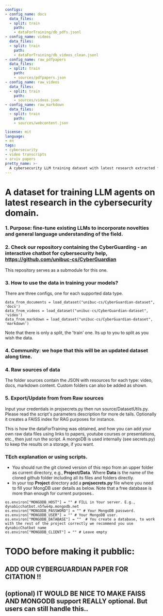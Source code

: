 ```yaml
---
configs:
- config_name: docs
  data_files:
  - split: train
    path:
    - dataForTraining/db_pdfs.jsonl
- config_name: videos
  data_files:
  - split: train
    path:
    - dataForTraining/db_videos_clean.jsonl
- config_name: raw_pdfpapers
  data_files:
  - split: train
    path:
    - sources/pdfpapers.json
- config_name: raw_videos
  data_files:
  - split: train
    path:
    - sources/videos.json
- config_name: raw_markdown
  data_files:
  - split: train
    path: 
    - sources/webcontent.json

license: mit
language:
- en
tags:
- cybersecurity
- video transcripts
- arxiv papers
pretty_name: >-
  A cybersecurity LLM training dataset with latest research extracted from a collection of docs and youtube transcripts.
---
```


# A dataset for training LLM agents on latest research in the cybersecurity domain.

### 1. Purpose: fine-tune existing LLMs to incorporate novelties and general language understanding of the field.
### 2. Check our repository containing the CyberGuarding - an interactive chatbot for cybersecurity help, https://github.com/unibuc-cs/CyberGuardian 
This repository serves as a submodule for this one.

### 3. How to use the data in training your models?

There are three configs, one for each supported data type.
```
data_from_documents = load_dataset("unibuc-cs/CyberGuardian-dataset", 'docs')
data_from_videos = load_dataset("unibuc-cs/CyberGuardian-dataset", 'video')
data_from_markdown = load_dataset("unibuc-cs/CyberGuardian-dataset", 'markdown')
```

Note that there is only a split, the 'train' one. Its up to you to split as you wish the data.

### 4. Community: we hope that this will be an updated dataset along time.

### 4. Raw sources of data
The folder sources contain the JSON with resources for each type: video, docs, markdown content.
Custom folders can also be added as shown.

### 5. Export/Update from from Raw sources
Input your credentials in projsecrets.py then run source/DatasetUtils.py. Please read the script's parameters description for more de tails.
Optionally it creates a FAISS index for RAG purposes for instance.

This is how the dataForTraining was obtained, and how you can add your own raw data files using links to papers, youtube courses or presentations, etc., then just run the script.
A mongoDB is used internally (see secrets.py) to keep the results on a storage, if you want.

### TEch explanation or using scripts.

- You should run the git cloned version of this repo from an upper folder as current directory, e.g., **Project/Data**. Where **Data** is the name of the cloned github folder including all its files and folders directly.
- In your top **Project** directory add a **projsecrets.py** file where you need to fill your MongDB user details as below. Note that a free database is more than enough for current purposes..

```
os.environ["MONGODB_HOST"] = "" # FILL in Your server. E.g., dynabicchatbot.n5fwe4p.mongodb.net
os.environ["MONGODB_PASSWORD"] = "" # Your MongoDB password.
os.environ["MONGODB_USER"] = "" # Your MongoDB user.
os.environ["MONGODB_DATABASE"] = ""  # You create a database, to work with the rest of the project correctly we recommend you use dynabicChatbot name
os.environ["MONGODB_CLIENT"] = "" # Leave empty
```

# TODO before making it pubblic:
## ADD OUR CYBERGUARDIAN PAPER FOR CITATION !!
## (optional) IT WOULD BE NICE TO MAKE FAISS AND MONGODB support REALLY optional. But users can still handle this..

